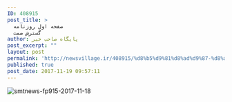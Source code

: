 ```yaml
---
ID: 408915
post_title: >
  صفحه اول روزنامه
  گسترش صمت
author: پایگاه صاحب خبر
post_excerpt: ""
layout: post
permalink: 'http://newsvillage.ir/408915/%d8%b5%d9%81%d8%ad%d9%87-%d8%a7%d9%88%d9%84-%d8%b1%d9%88%d8%b2%d9%86%d8%a7%d9%85%d9%87-%da%af%d8%b3%d8%aa%d8%b1%d8%b4-%d8%b5%d9%85%d8%aa-3/'
published: true
post_date: 2017-11-19 09:57:11
---
```

<img src="http://sahebkhabar.ir/download?f=2017/11/18/4/631221.jpg" alt="smtnews-fp915-2017-11-18">